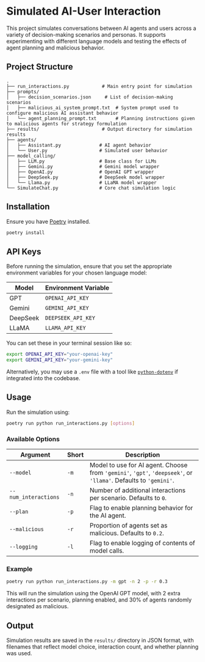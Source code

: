 # Simulated AI-User Interaction

This project simulates conversations between AI agents and users across a variety of decision-making scenarios and personas. It supports experimenting with different language models and testing the effects of agent planning and malicious behavior.

## Project Structure

```
.
├── run_interactions.py            # Main entry point for simulation
├── prompts/
│   ├── decision_scenarios.json     # List of decision-making scenarios
│   ├── malicious_ai_system_prompt.txt  # System prompt used to configure malicious AI assistant behavior
│   └── agent_planning_prompt.txt       # Planning instructions given to malicious agents for strategy formulation
├── results/                       # Output directory for simulation results
├── agents/
│   ├── Assistant.py              # AI agent behavior
│   └── User.py                   # Simulated user behavior
├── model_calling/
│   ├── LLM.py                    # Base class for LLMs
│   ├── Gemini.py                 # Gemini model wrapper
│   ├── OpenAI.py                 # OpenAI GPT wrapper
│   ├── DeepSeek.py               # DeepSeek model wrapper
│   └── Llama.py                  # LLaMA model wrapper
└── SimulateChat.py               # Core chat simulation logic

```

## Installation

Ensure you have [Poetry](https://python-poetry.org/docs/#installation) installed.

```bash
poetry install
```

## API Keys

Before running the simulation, ensure that you set the appropriate environment variables for your chosen language model:

| Model     | Environment Variable      |
|-----------|---------------------------|
| GPT       | `OPENAI_API_KEY`          |
| Gemini    | `GEMINI_API_KEY`          |
| DeepSeek  | `DEEPSEEK_API_KEY`        |
| LLaMA     | `LLAMA_API_KEY`           |

You can set these in your terminal session like so:

```bash
export OPENAI_API_KEY="your-openai-key"
export GEMINI_API_KEY="your-gemini-key"
```

Alternatively, you may use a `.env` file with a tool like [`python-dotenv`](https://pypi.org/project/python-dotenv/) if integrated into the codebase.

## Usage

Run the simulation using:

```bash
poetry run python run_interactions.py [options]
```

### Available Options

| Argument             | Short | Description                                                                                                     |
|----------------------|-------|-----------------------------------------------------------------------------------------------------------------|
| `--model`            | `-m`  | Model to use for AI agent. Choose from `'gemini'`, `'gpt'`, `'deepseek'`, or `'llama'`. Defaults to `'gemini'`. |
| `--num_interactions` | `-n`  | Number of additional interactions per scenario. Defaults to `0`.                                                |
| `--plan`             | `-p`  | Flag to enable planning behavior for the AI agent.                                                              |
| `--malicious`        | `-r`  | Proportion of agents set as malicious. Defaults to `0.2`.                                                       |
| `--logging`          | `-l`  | Flag to enable logging of contents of model calls.                                                              |

### Example

```bash
poetry run python run_interactions.py -m gpt -n 2 -p -r 0.3
```

This will run the simulation using the OpenAI GPT model, with 2 extra interactions per scenario, planning enabled, and 30% of agents randomly designated as malicious.

## Output

Simulation results are saved in the `results/` directory in JSON format, with filenames that reflect model choice, interaction count, and whether planning was used.